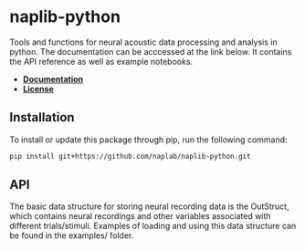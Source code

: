 # naplib-python
Tools and functions for neural acoustic data processing and analysis in python. The documentation can be acccessed at the link below. It contains the API reference as well as example notebooks.

- [**Documentation**](https://naplib-python.readthedocs.io/en/latest/index.html)
- [**License**](https://naplib-python.readthedocs.io/en/latest/license.html)


## Installation

To install or update this package through pip, run the following command:

```bash
pip install git+https://github.com/naplab/naplib-python.git
```

## API

The basic data structure for storing neural recording data is the OutStruct, which contains neural recordings and other variables associated with different trials/stimuli. Examples of loading and using this data structure can be found in the examples/ folder.

